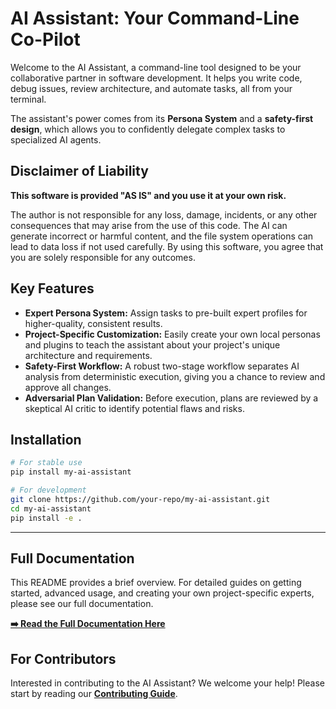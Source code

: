 # AI Assistant: Your Command-Line Co-Pilot

Welcome to the AI Assistant, a command-line tool designed to be your collaborative partner in software development. It helps you write code, debug issues, review architecture, and automate tasks, all from your terminal.

The assistant's power comes from its **Persona System** and a **safety-first design**, which allows you to confidently delegate complex tasks to specialized AI agents.

## Disclaimer of Liability

**This software is provided "AS IS" and you use it at your own risk.**

The author is not responsible for any loss, damage, incidents, or any other consequences that may arise from the use of this code. The AI can generate incorrect or harmful content, and the file system operations can lead to data loss if not used carefully. By using this software, you agree that you are solely responsible for any outcomes. 

## Key Features

-   **Expert Persona System:** Assign tasks to pre-built expert profiles for higher-quality, consistent results.
-   **Project-Specific Customization:** Easily create your own local personas and plugins to teach the assistant about your project's unique architecture and requirements.
-   **Safety-First Workflow:** A robust two-stage workflow separates AI analysis from deterministic execution, giving you a chance to review and approve all changes.
-   **Adversarial Plan Validation:** Before execution, plans are reviewed by a skeptical AI critic to identify potential flaws and risks.

## Installation

```bash
# For stable use
pip install my-ai-assistant

# For development
git clone https://github.com/your-repo/my-ai-assistant.git
cd my-ai-assistant
pip install -e .
```

---

## Full Documentation

This README provides a brief overview. For detailed guides on getting started, advanced usage, and creating your own project-specific experts, please see our full documentation.

**[➡️ Read the Full Documentation Here](./docs/index.md)**

## For Contributors

Interested in contributing to the AI Assistant? We welcome your help! Please start by reading our **[Contributing Guide](./docs/contributing.md)**.
